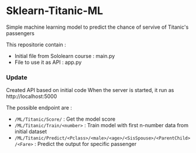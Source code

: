 # Sklearn-Titanic-ML
Simple machine learning model to predict the chance of servive of Titanic's passengers 

This repositorie contain :
 - Initial file from Sololearn course : main.py
 - File to use it as API : app.py

### Update
Created API based on initial code
When the server is started, it run as http://localhost:5000

The possible endpoint are :
- `/ML/Titanic/Score/` : Get the model score
- `/ML/Titanic/Train/<number>` : Train model with first n-number data from initial dataset
- `/ML/Titanic/Predict/<Pclass>/<male>/<age>/<SisSpouse>/<ParentChild>/<Fare>` : Predict the output for specific passenger
